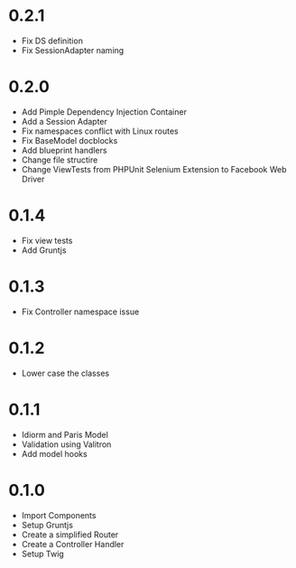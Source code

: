 # 0.2.1
- Fix DS definition
- Fix SessionAdapter naming

# 0.2.0
- Add Pimple Dependency Injection Container
- Add a Session Adapter
- Fix namespaces conflict with Linux routes
- Fix BaseModel docblocks
- Add blueprint handlers
- Change file structire
- Change ViewTests from PHPUnit Selenium Extension to Facebook Web Driver

# 0.1.4
- Fix view tests
- Add Gruntjs

# 0.1.3
- Fix Controller namespace issue

# 0.1.2
- Lower case the classes

# 0.1.1
- Idiorm and Paris Model
- Validation using Valitron
- Add model hooks

# 0.1.0
- Import Components
- Setup Gruntjs
- Create a simplified Router
- Create a Controller Handler
- Setup Twig